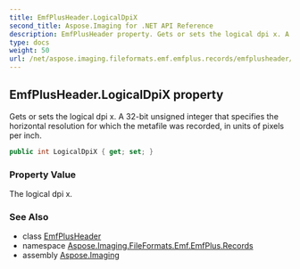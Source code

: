 ```yaml
---
title: EmfPlusHeader.LogicalDpiX
second_title: Aspose.Imaging for .NET API Reference
description: EmfPlusHeader property. Gets or sets the logical dpi x. A 32bit unsigned integer that specifies the horizontal resolution for which the metafile was recorded in units of pixels per inch
type: docs
weight: 50
url: /net/aspose.imaging.fileformats.emf.emfplus.records/emfplusheader/logicaldpix/
---
```

## EmfPlusHeader.LogicalDpiX property

Gets or sets the logical dpi x. A 32-bit unsigned integer that specifies the horizontal resolution for which the metafile was recorded, in units of pixels per inch.

```csharp
public int LogicalDpiX { get; set; }
```

### Property Value

The logical dpi x.

### See Also

* class [EmfPlusHeader](../)
* namespace [Aspose.Imaging.FileFormats.Emf.EmfPlus.Records](../../emfplusheader/)
* assembly [Aspose.Imaging](../../../)


